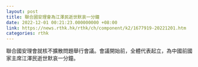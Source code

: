 ```yaml
---
layout: post
title: 聯合國安理會為江澤民逝世默哀一分鐘
date: 2022-12-01 00:21:23.000000000 +08:00
link: https://news.rthk.hk/rthk/ch/component/k2/1677919-20221201.htm
categories: rthk
---
```


聯合國安理會就核不擴散問題舉行會議。會議開始前，全體代表起立，為中國前國家主席江澤民逝世默哀一分鐘。
